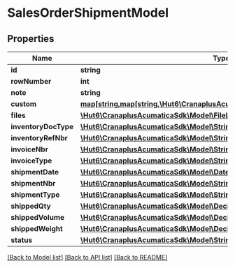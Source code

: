 # SalesOrderShipmentModel

## Properties
Name | Type | Description | Notes
------------ | ------------- | ------------- | -------------
**id** | **string** |  | [optional] 
**rowNumber** | **int** |  | [optional] 
**note** | **string** |  | [optional] 
**custom** | [**map[string,map[string,\Hut6\CranaplusAcumaticaSdk\Model\CustomFieldModel]]**](map.md) |  | [optional] 
**files** | [**\Hut6\CranaplusAcumaticaSdk\Model\FileLinkModel[]**](FileLinkModel.md) |  | [optional] 
**inventoryDocType** | [**\Hut6\CranaplusAcumaticaSdk\Model\StringValueModel**](StringValueModel.md) |  | [optional] 
**inventoryRefNbr** | [**\Hut6\CranaplusAcumaticaSdk\Model\StringValueModel**](StringValueModel.md) |  | [optional] 
**invoiceNbr** | [**\Hut6\CranaplusAcumaticaSdk\Model\StringValueModel**](StringValueModel.md) |  | [optional] 
**invoiceType** | [**\Hut6\CranaplusAcumaticaSdk\Model\StringValueModel**](StringValueModel.md) |  | [optional] 
**shipmentDate** | [**\Hut6\CranaplusAcumaticaSdk\Model\DateTimeValueModel**](DateTimeValueModel.md) |  | [optional] 
**shipmentNbr** | [**\Hut6\CranaplusAcumaticaSdk\Model\StringValueModel**](StringValueModel.md) |  | [optional] 
**shipmentType** | [**\Hut6\CranaplusAcumaticaSdk\Model\StringValueModel**](StringValueModel.md) |  | [optional] 
**shippedQty** | [**\Hut6\CranaplusAcumaticaSdk\Model\DecimalValueModel**](DecimalValueModel.md) |  | [optional] 
**shippedVolume** | [**\Hut6\CranaplusAcumaticaSdk\Model\DecimalValueModel**](DecimalValueModel.md) |  | [optional] 
**shippedWeight** | [**\Hut6\CranaplusAcumaticaSdk\Model\DecimalValueModel**](DecimalValueModel.md) |  | [optional] 
**status** | [**\Hut6\CranaplusAcumaticaSdk\Model\StringValueModel**](StringValueModel.md) |  | [optional] 

[[Back to Model list]](../README.md#documentation-for-models) [[Back to API list]](../README.md#documentation-for-api-endpoints) [[Back to README]](../README.md)


